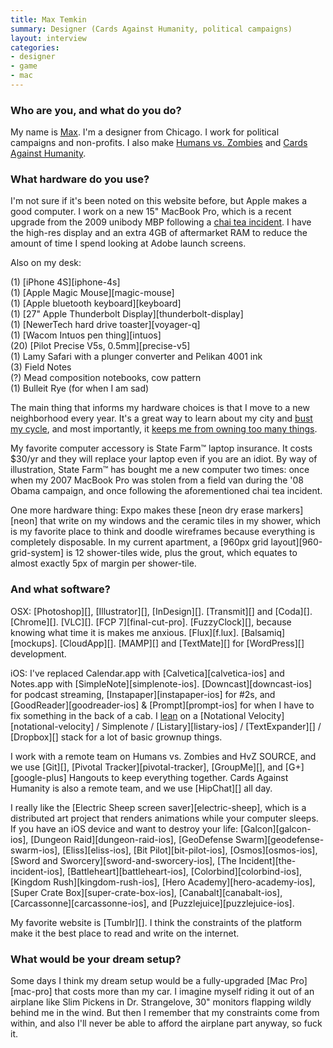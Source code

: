 ```yaml
---
title: Max Temkin
summary: Designer (Cards Against Humanity, political campaigns)
layout: interview
categories:
- designer
- game
- mac
---
```


### Who are you, and what do you do?

My name is [Max](http://maxistentialism.com/ "Max's website."). I'm a designer from Chicago. I work for political campaigns and non-profits. I also make [Humans vs. Zombies](http://humansvszombies.org/ "A social game played in real life.") and [Cards Against Humanity](http://www.cardsagainsthumanity.com/ "A card game for horrible people.").

### What hardware do you use?

I'm not sure if it's been noted on this website before, but Apple makes a good computer. I work on a new 15" MacBook Pro, which is a recent upgrade from the 2009 unibody MBP following a [chai tea incident](http://maxistentialist.tumblr.com/post/11092248162/this-morning-somebody-spilled-their-drink-on-my "Max's post about spilling tea on his laptop."). I have the high-res display and an extra 4GB of aftermarket RAM to reduce the amount of time I spend looking at Adobe launch screens.

Also on my desk:

(1) [iPhone 4S][iphone-4s]  
(1) [Apple Magic Mouse][magic-mouse]  
(1) [Apple bluetooth keyboard][keyboard]  
(1) [27" Apple Thunderbolt Display][thunderbolt-display]  
(1) [NewerTech hard drive toaster][voyager-q]  
(1) [Wacom Intuos pen thing][intuos]  
(20) [Pilot Precise V5s, 0.5mm][precise-v5]  
(1) Lamy Safari with a plunger converter and Pelikan 4001 ink  
(3) Field Notes  
(?) Mead composition notebooks, cow pattern  
(1) Bulleit Rye (for when I am sad)  

The main thing that informs my hardware choices is that I move to a new neighborhood every year. It's a great way to learn about my city and [bust my cycle](http://www.zefrank.com/theshow/archives/2006/09/092006.html "The zefrank video, 'bust that cycle.'"), and most importantly, it [keeps me from owning too many things](http://guynameddave.com/about-the-100-thing-challenge/ "A challenge to own less things.").

My favorite computer accessory is State Farm™ laptop insurance. It costs $30/yr and they will replace your laptop even if you are an idiot. By way of illustration, State Farm™ has bought me a new computer two times: once when my 2007 MacBook Pro was stolen from a field van during the '08 Obama campaign, and once following the aforementioned chai tea incident.

One more hardware thing: Expo makes these [neon dry erase markers][neon] that write on my windows and the ceramic tiles in my shower, which is my favorite place to think and doodle wireframes because everything is completely disposable. In my current apartment, a [960px grid layout][960-grid-system] is 12 shower-tiles wide, plus the grout, which equates to almost exactly 5px of margin per shower-tile.

### And what software?

OSX: [Photoshop][], [Illustrator][], [InDesign][]. [Transmit][] and [Coda][]. [Chrome][]. [VLC][]. [FCP 7][final-cut-pro]. [FuzzyClock][], because knowing what time it is makes me anxious. [Flux][f.lux]. [Balsamiq][mockups]. [CloudApp][]. [MAMP][] and [TextMate][] for [WordPress][] development.

iOS: I've replaced Calendar.app with [Calvetica][calvetica-ios] and Notes.app with [SimpleNote][simplenote-ios]. [Downcast][downcast-ios] for podcast streaming, [Instapaper][instapaper-ios] for #2s, and [GoodReader][goodreader-ios] & [Prompt][prompt-ios] for when I have to fix something in the back of a cab. I [lean](http://www.oreillynet.com/pub/a/JavaScript/2002/01/01/cory.html "An article on brains and blogging.") on a [Notational Velocity][notational-velocity] / Simplenote / [Listary][listary-ios] / [TextExpander][] / [Dropbox][] stack for a lot of basic grownup things.

I work with a remote team on Humans vs. Zombies and HvZ SOURCE, and we use [Git][], [Pivotal Tracker][pivotal-tracker], [GroupMe][], and [G+][google-plus] Hangouts to keep everything together. Cards Against Humanity is also a remote team, and we use [HipChat][] all day.

I really like the [Electric Sheep screen saver][electric-sheep], which is a distributed art project that renders animations while your computer sleeps. If you have an iOS device and want to destroy your life: [Galcon][galcon-ios], [Dungeon Raid][dungeon-raid-ios], [GeoDefense Swarm][geodefense-swarm-ios], [Eliss][eliss-ios], [Bit Pilot][bit-pilot-ios], [Osmos][osmos-ios], [Sword and Sworcery][sword-and-sworcery-ios], [The Incident][the-incident-ios], [Battleheart][battleheart-ios], [Colorbind][colorbind-ios], [Kingdom Rush][kingdom-rush-ios], [Hero Academy][hero-academy-ios], [Super Crate Box][super-crate-box-ios], [Canabalt][canabalt-ios], [Carcassonne][carcassonne-ios], and [Puzzlejuice][puzzlejuice-ios].

My favorite website is [Tumblr][]. I think the constraints of the platform make it the best place to read and write on the internet.

### What would be your dream setup?

Some days I think my dream setup would be a fully-upgraded [Mac Pro][mac-pro] that costs more than my car. I imagine myself riding it out of an airplane like Slim Pickens in Dr. Strangelove, 30" monitors flapping wildly behind me in the wind. But then I remember that my constraints come from within, and also I'll never be able to afford the airplane part anyway, so fuck it.